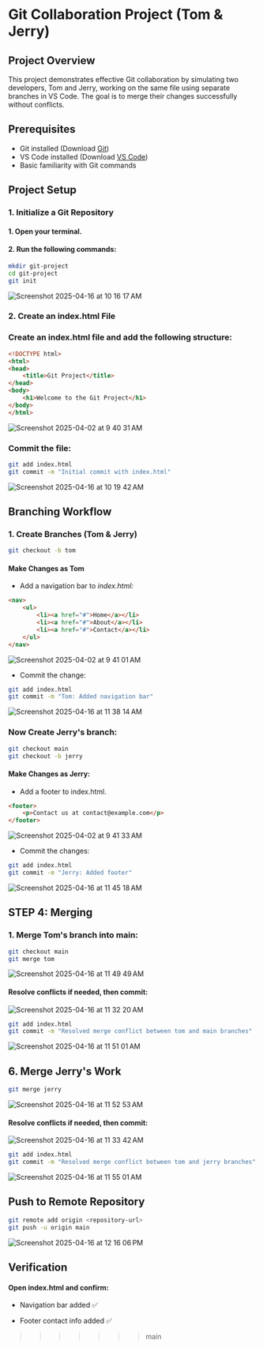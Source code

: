 # Git Collaboration Project (Tom & Jerry)

## Project Overview

This project demonstrates effective Git collaboration by simulating two developers, Tom and Jerry, working on the same file using separate branches in VS Code. The goal is to merge their changes successfully without conflicts.

## Prerequisites

- Git installed (Download [Git](https://git-scm.com/))
- VS Code installed (Download [VS Code](https://code.visualstudio.com/))
- Basic familiarity with Git commands

## Project Setup

### 1. Initialize a Git Repository

#### 1. Open your terminal.

#### 2. Run the following commands:

```bash
mkdir git-project
cd git-project
git init
```

![Screenshot 2025-04-16 at 10 16 17 AM](https://github.com/user-attachments/assets/d9b9fecf-4059-40d0-aa16-ba59664203c7)

### 2. Create an index.html File

### Create an index.html file and add the following structure:

```html
<!DOCTYPE html>
<html>
<head>
    <title>Git Project</title>
</head>
<body>
    <h1>Welcome to the Git Project</h1>
</body>
</html>
```
![Screenshot 2025-04-02 at 9 40 31 AM](https://github.com/user-attachments/assets/cdb0cb2f-5575-41e8-a14c-3c46ceec533f)

### Commit the file:

```bash
git add index.html
git commit -m "Initial commit with index.html"
```

![Screenshot 2025-04-16 at 10 19 42 AM](https://github.com/user-attachments/assets/2811c133-c2ef-4123-a932-7e0d3908ba7b)

## Branching Workflow

### 1. Create Branches (Tom & Jerry)

```bash
git checkout -b tom
```

#### Make Changes as Tom

- Add a navigation bar to *index.html:*

```html
<nav>
    <ul>
        <li><a href="#">Home</a></li>
        <li><a href="#">About</a></li>
        <li><a href="#">Contact</a></li>
    </ul>
</nav>
```

![Screenshot 2025-04-02 at 9 41 01 AM](https://github.com/user-attachments/assets/7bbc6447-d58b-4145-98ab-6674e18937e6)

- Commit the change:

```bash
git add index.html
git commit -m "Tom: Added navigation bar"
```

![Screenshot 2025-04-16 at 11 38 14 AM](https://github.com/user-attachments/assets/7ecddd7f-46ef-4e78-92d3-638e364924fa)

### Now Create Jerry's branch:

```bash
git checkout main
git checkout -b jerry
```

#### Make Changes as Jerry:

- Add a footer to index.html.

```html
<footer>
    <p>Contact us at contact@example.com</p>
</footer>
```

![Screenshot 2025-04-02 at 9 41 33 AM](https://github.com/user-attachments/assets/a9a2ddeb-ce6c-407d-8412-a36d4aced495)

- Commit the changes:

```bash
git add index.html
git commit -m "Jerry: Added footer"
```

![Screenshot 2025-04-16 at 11 45 18 AM](https://github.com/user-attachments/assets/e76ef143-f9aa-4612-ae1c-a241d52e9e7e)


## STEP 4: Merging

### 1. Merge Tom's branch into main:

```bash
git checkout main
git merge tom
```

![Screenshot 2025-04-16 at 11 49 49 AM](https://github.com/user-attachments/assets/7f6e94a3-95b8-4af6-a6de-bb660bfc1ced)

#### Resolve conflicts if needed, then commit:

![Screenshot 2025-04-16 at 11 32 20 AM](https://github.com/user-attachments/assets/30d0f56a-9bf3-4fee-a1e5-240fee37601b)

```bash
git add index.html
git commit -m "Resolved merge conflict between tom and main branches"
```

![Screenshot 2025-04-16 at 11 51 01 AM](https://github.com/user-attachments/assets/b2a05bdc-c4f8-40f5-8092-370f7d194e50)

## 6. Merge Jerry's Work

```bash
git merge jerry
```

![Screenshot 2025-04-16 at 11 52 53 AM](https://github.com/user-attachments/assets/8953a3e2-7f06-4ca3-89b3-483cea2905f8)

#### Resolve conflicts if needed, then commit:

![Screenshot 2025-04-16 at 11 33 42 AM](https://github.com/user-attachments/assets/7af36459-ddda-42eb-88cb-ad1e50a953b1)

```bash
git add index.html
git commit -m "Resolved merge conflict between tom and jerry branches"
```

![Screenshot 2025-04-16 at 11 55 01 AM](https://github.com/user-attachments/assets/1c8f50d7-7534-4708-9c89-3806ed27522b)



## Push to Remote Repository

```bash
git remote add origin <repository-url>
git push -u origin main
```

![Screenshot 2025-04-16 at 12 16 06 PM](https://github.com/user-attachments/assets/e7252912-9bd5-4ad5-8105-814e9007c722)

## Verification

#### Open index.html and confirm:

- Navigation bar added ✅

- Footer contact info added ✅
>>>>>>> main
